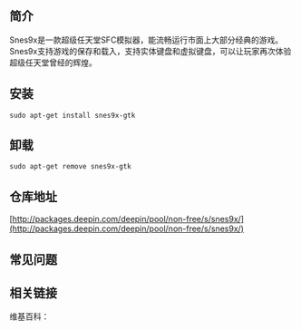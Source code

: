 ## 简介

Snes9x是一款超级任天堂SFC模拟器，能流畅运行市面上大部分经典的游戏。Snes9x支持游戏的保存和载入，支持实体键盘和虚拟键盘，可以让玩家再次体验超级任天堂曾经的辉煌。

## 安装

`sudo apt-get install snes9x-gtk`

## 卸载

`sudo apt-get remove snes9x-gtk`

## 仓库地址

[http://packages.deepin.com/deepin/pool/non-free/s/snes9x/](http://packages.deepin.com/deepin/pool/non-free/s/snes9x/)


## 常见问题


## 相关链接

维基百科：